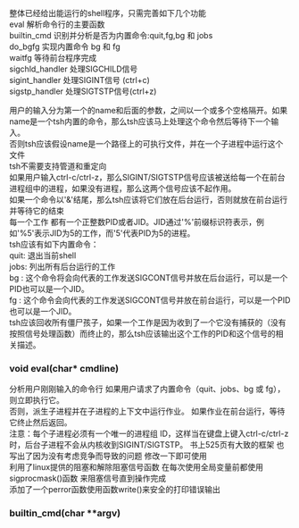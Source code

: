 整体已经给出能运行的shell程序，只需完善如下几个功能  
eval              解析命令行的主要函数  
builtin_cmd       识别并分析是否为内置命令:quit,fg,bg 和 jobs    
do_bgfg           实现内置命令 bg 和 fg   
waitfg            等待前台程序完成  
sigchld_handler   处理SIGCHILD信号  
sigint_handler    处理SIGINT信号 (ctrl+c)  
sigstp_handler    处理SIGTSTP信号(ctrl+z)  

用户的输入分为第一个的name和后面的参数，之间以一个或多个空格隔开。如果name是一个tsh内置的命令，那么tsh应该马上处理这个命令然后等待下一个输入。  
否则tsh应该假设name是一个路径上的可执行文件，并在一个子进程中运行这个文件  
tsh不需要支持管道和重定向  
如果用户输入ctrl-c/ctrl-z，那么SIGINT/SIGTSTP信号应该被送给每一个在前台进程组中的进程，如果没有进程，那么这两个信号应该不起作用。  
如果一个命令以'&'结尾，那么tsh应该将它们放在后台运行，否则就放在前台运行 并等待它的结束  
每一个工作 都有一个正整数PID或者JID。JID通过'%'前缀标识符表示，例如'%5'表示JID为5的工作，而'5'代表PID为5的进程。  
tsh应该有如下内置命令：  
quit: 退出当前shell  
jobs: 列出所有后台运行的工作  
bg <job>: 这个命令将会向<job>代表的工作发送SIGCONT信号并放在后台运行，<job>可以是一个PID也可以是一个JID。  
fg <job>: 这个命令会向<job>代表的工作发送SIGCONT信号并放在前台运行，<job>可以是一个PID也可以是一个JID。  
tsh应该回收所有僵尸孩子，如果一个工作是因为收到了一个它没有捕获的（没有按照信号处理函数）而终止的，那么tsh应该输出这个工作的PID和这个信号的相关描述。  
  
### void eval(char* cmdline)  
分析用户刚刚输入的命令行 如果用户请求了内置命令（quit、jobs、bg 或 fg），则立即执行它。   
否则，派生子进程并在子进程的上下文中运行作业。 如果作业在前台运行，等待它终止然后返回。   
注意：每个子进程必须有一个唯一的进程组 ID，这样当在键盘上键入ctrl-c/ctrl-z时，后台子进程不会从内核收到SIGINT/SIGTSTP。 
书上525页有大致的框架 也写出了因为没有考虑竞争而导致的问题 修改一下即可使用   
利用了linux提供的阻塞和解除阻塞信号函数 在每次使用全局变量前都使用sigprocmask()函数 来阻塞信号直到操作完成  
添加了一个perror函数使用函数write()来安全的打印错误输出  
  
### builtin_cmd(char **argv)  

  
